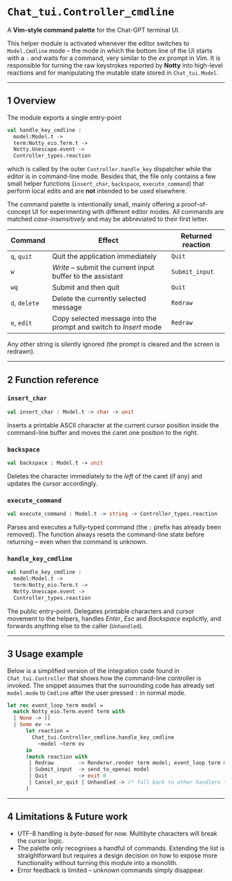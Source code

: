 # `Chat_tui.Controller_cmdline`

A **Vim-style command palette** for the Chat-GPT terminal UI.

This helper module is activated whenever the editor switches to
`Model.Cmdline` mode – the mode in which the bottom line of the UI starts
with a `:` and waits for a command, very similar to the *ex* prompt in
Vim.  It is responsible for turning the raw keystrokes reported by
**Notty** into high-level reactions and for manipulating the mutable
state stored in `Chat_tui.Model`.

---

## 1 Overview

The module exports a single entry-point

```ocaml
val handle_key_cmdline :
  model:Model.t ->
  term:Notty_eio.Term.t ->
  Notty.Unescape.event ->
  Controller_types.reaction
```

which is called by the outer `Controller.handle_key` dispatcher while the
editor is in command-line mode.  Besides that, the file only contains a
few small helper functions (`insert_char`, `backspace`, `execute_command`)
that perform local edits and are **not** intended to be used elsewhere.

The command palette is intentionally small, mainly offering a proof-of-
concept UI for experimenting with different editor modes.  All commands
are matched *case-insensitively* and may be abbreviated to their first
letter.

| Command | Effect | Returned reaction |
|---------|--------|-------------------|
| `q`, `quit` | Quit the application immediately | `Quit` |
| `w` | *Write* – submit the current input buffer to the assistant | `Submit_input` |
| `wq` | Submit and then quit | `Quit` |
| `d`, `delete` | Delete the currently selected message | `Redraw` |
| `e`, `edit` | Copy selected message into the prompt and switch to *Insert* mode | `Redraw` |

Any other string is silently ignored (the prompt is cleared and the screen
is redrawn).

---

## 2 Function reference

### `insert_char`

```ocaml
val insert_char : Model.t -> char -> unit
```

Inserts a printable ASCII character at the current cursor position inside
the command-line buffer and moves the caret one position to the right.

### `backspace`

```ocaml
val backspace : Model.t -> unit
```

Deletes the character immediately to the *left* of the caret (if any) and
updates the cursor accordingly.

### `execute_command`

```ocaml
val execute_command : Model.t -> string -> Controller_types.reaction
```

Parses and executes a fully-typed command (the `:` prefix has already been
removed).  The function always resets the command-line state before
returning – even when the command is unknown.

### `handle_key_cmdline`

```ocaml
val handle_key_cmdline :
  model:Model.t ->
  term:Notty_eio.Term.t ->
  Notty.Unescape.event ->
  Controller_types.reaction
```

The public entry-point.  Delegates printable characters and cursor
movement to the helpers, handles *Enter*, *Esc* and *Backspace*
explicitly, and forwards anything else to the caller (`Unhandled`).

---

## 3 Usage example

Below is a simplified version of the integration code found in
`Chat_tui.Controller` that shows how the command-line controller is
invoked.  The snippet assumes that the surrounding code has already set
`model.mode` to `Cmdline` after the user pressed `:` in normal mode.

```ocaml
let rec event_loop term model =
  match Notty_eio.Term.event term with
  | None -> ()
  | Some ev ->
      let reaction =
        Chat_tui.Controller_cmdline.handle_key_cmdline
          ~model ~term ev
      in
      (match reaction with
       | Redraw        -> Renderer.render term model; event_loop term model
       | Submit_input  -> send_to_openai model
       | Quit          -> exit 0
       | Cancel_or_quit | Unhandled -> (* fall back to other handlers *)
      )
```

---

## 4 Limitations & Future work

* UTF-8 handling is *byte-based* for now.  Multibyte characters will break
  the cursor logic.
* The palette only recognises a handful of commands.  Extending the list
  is straightforward but requires a design decision on how to expose more
  functionality without turning this module into a monolith.
* Error feedback is limited – unknown commands simply disappear.


